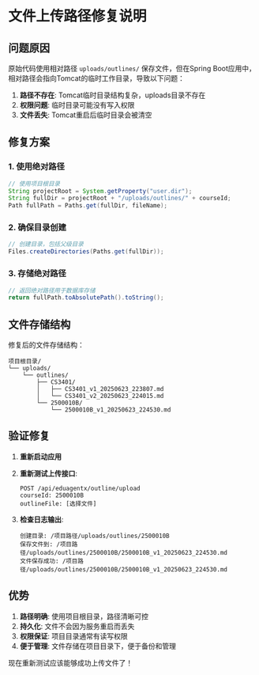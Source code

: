 # 文件上传路径修复说明

## 问题原因

原始代码使用相对路径 `uploads/outlines/` 保存文件，但在Spring Boot应用中，相对路径会指向Tomcat的临时工作目录，导致以下问题：

1. **路径不存在**: Tomcat临时目录结构复杂，uploads目录不存在
2. **权限问题**: 临时目录可能没有写入权限
3. **文件丢失**: Tomcat重启后临时目录会被清空

## 修复方案

### 1. 使用绝对路径
```java
// 使用项目根目录
String projectRoot = System.getProperty("user.dir");
String fullDir = projectRoot + "/uploads/outlines/" + courseId;
Path fullPath = Paths.get(fullDir, fileName);
```

### 2. 确保目录创建
```java
// 创建目录，包括父级目录
Files.createDirectories(Paths.get(fullDir));
```

### 3. 存储绝对路径
```java
// 返回绝对路径用于数据库存储
return fullPath.toAbsolutePath().toString();
```

## 文件存储结构

修复后的文件存储结构：
```
项目根目录/
└── uploads/
    └── outlines/
        ├── CS3401/
        │   ├── CS3401_v1_20250623_223807.md
        │   └── CS3401_v2_20250623_224015.md
        └── 2500010B/
            └── 2500010B_v1_20250623_224530.md
```

## 验证修复

1. **重新启动应用**
2. **重新测试上传接口**:
   ```
   POST /api/eduagentx/outline/upload
   courseId: 2500010B
   outlineFile: [选择文件]
   ```

3. **检查日志输出**:
   ```
   创建目录: /项目路径/uploads/outlines/2500010B
   保存文件到: /项目路径/uploads/outlines/2500010B/2500010B_v1_20250623_224530.md
   文件保存成功: /项目路径/uploads/outlines/2500010B/2500010B_v1_20250623_224530.md
   ```

## 优势

1. **路径明确**: 使用项目根目录，路径清晰可控
2. **持久化**: 文件不会因为服务重启而丢失
3. **权限保证**: 项目目录通常有读写权限
4. **便于管理**: 文件存储在项目目录下，便于备份和管理

现在重新测试应该能够成功上传文件了！

